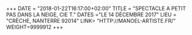 +++
DATE = "2018-01-22T16:17:00+02:00"
TITLE = "SPECTACLE A PETIT PAS DANS LA NEIGE, CIE T."
DATES ="LE 14 DÉCEMBRE 2017"
LIEU = "CRÈCHE, NANTERRE 92014"
LINK= "HTTP://MANOEL-ARTISTE.FR/"
WEIGHT=9999912
+++